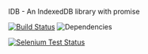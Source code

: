 IDB - An IndexedDB library with promise

[![Build Status](https://travis-ci.org/lord2800/indexeddb.svg?branch=master)](https://travis-ci.org/lord2800/indexeddb) ![Dependencies](https://david-dm.org/lord2800/indexeddb.svg)

[![Selenium Test Status](https://saucelabs.com/browser-matrix/lord2800-idb.svg)](https://saucelabs.com/u/lord2800-idb)
